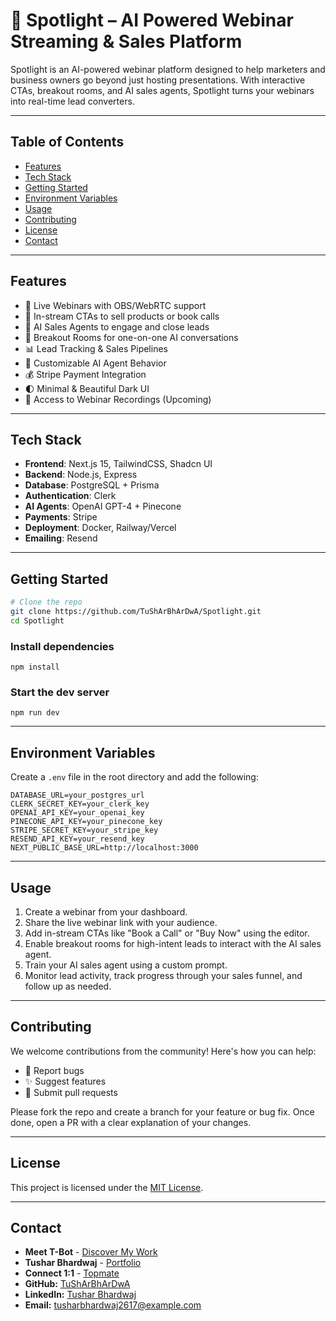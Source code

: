 # 🔦 Spotlight – AI Powered Webinar Streaming & Sales Platform

Spotlight is an AI-powered webinar platform designed to help marketers and business owners go beyond just hosting presentations. With interactive CTAs, breakout rooms, and AI sales agents, Spotlight turns your webinars into real-time lead converters.

---


## Table of Contents

- [Features](#features)
- [Tech Stack](#tech-stack)
- [Getting Started](#getting-started)
- [Environment Variables](#environment-variables)
- [Usage](#usage)
- [Contributing](#contributing)
- [License](#license)
- [Contact](#contact)

---

## Features

- 🎥 Live Webinars with OBS/WebRTC support  
- 🛒 In-stream CTAs to sell products or book calls  
- 🧠 AI Sales Agents to engage and close leads  
- 🔀 Breakout Rooms for one-on-one AI conversations  
- 📊 Lead Tracking & Sales Pipelines  
- 🧩 Customizable AI Agent Behavior  
- 💰 Stripe Payment Integration  
- 🌓 Minimal & Beautiful Dark UI  
- 📼 Access to Webinar Recordings (Upcoming)

---


## Tech Stack

- **Frontend**: Next.js 15, TailwindCSS, Shadcn UI  
- **Backend**: Node.js, Express  
- **Database**: PostgreSQL + Prisma  
- **Authentication**: Clerk  
- **AI Agents**: OpenAI GPT-4 + Pinecone  
- **Payments**: Stripe  
- **Deployment**: Docker, Railway/Vercel  
- **Emailing**: Resend  

---

## Getting Started

```bash
# Clone the repo
git clone https://github.com/TuShArBhArDwA/Spotlight.git
cd Spotlight
```

### Install dependencies
```
npm install
```

### Start the dev server
```
npm run dev
```

---

## Environment Variables
Create a `.env` file in the root directory and add the following:

```
DATABASE_URL=your_postgres_url
CLERK_SECRET_KEY=your_clerk_key
OPENAI_API_KEY=your_openai_key
PINECONE_API_KEY=your_pinecone_key
STRIPE_SECRET_KEY=your_stripe_key
RESEND_API_KEY=your_resend_key
NEXT_PUBLIC_BASE_URL=http://localhost:3000
```

---

## Usage

1. Create a webinar from your dashboard.
2. Share the live webinar link with your audience.
3. Add in-stream CTAs like "Book a Call" or "Buy Now" using the editor.
4. Enable breakout rooms for high-intent leads to interact with the AI sales agent.
5. Train your AI sales agent using a custom prompt.
6. Monitor lead activity, track progress through your sales funnel, and follow up as needed.

---

## Contributing

We welcome contributions from the community! Here's how you can help:

- 🐛 Report bugs
- ✨ Suggest features
- 📂 Submit pull requests

Please fork the repo and create a branch for your feature or bug fix. Once done, open a PR with a clear explanation of your changes.

---

## License

This project is licensed under the [MIT License](LICENSE).

---

## Contact
- **Meet T-Bot** - [Discover My Work](https://t-bot-blush.vercel.app/)
- **Tushar Bhardwaj** - [Portfolio](https://tushar-bhardwaj.vercel.app/)
- **Connect 1:1** - [Topmate](https://topmate.io/tusharbhardwaj)
- **GitHub:** [TuShArBhArDwA](https://github.com/TuShArBhArDwA)
- **LinkedIn:** [Tushar Bhardwaj](https://www.linkedin.com/in/bhardwajtushar2004/)
- **Email:** [tusharbhardwaj2617@example.com](mailto:tusharbhardwaj2617@example.com)

